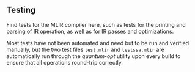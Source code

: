 ## Testing

Find tests for the MLIR compiler here, such as tests for the printing and parsing of IR operation, as well as for IR passes and optimizations.

Most tests have not been automated and need but to be run and verified manually, but the two test files `test.mlir` and `testssa.mlir` are automatically run through the *quantum-opt* utility upon every build to ensure that all operations round-trip correctly.
